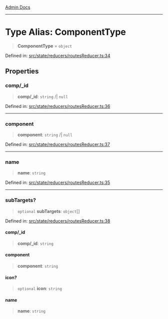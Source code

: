 [Admin Docs](/)

***

# Type Alias: ComponentType

> **ComponentType** = `object`

Defined in: [src/state/reducers/routesReducer.ts:34](https://github.com/PalisadoesFoundation/talawa-admin/blob/main/src/state/reducers/routesReducer.ts#L34)

## Properties

### comp/_id

> **comp/_id**: `string` /| `null`

Defined in: [src/state/reducers/routesReducer.ts:36](https://github.com/PalisadoesFoundation/talawa-admin/blob/main/src/state/reducers/routesReducer.ts#L36)

***

### component

> **component**: `string` /| `null`

Defined in: [src/state/reducers/routesReducer.ts:37](https://github.com/PalisadoesFoundation/talawa-admin/blob/main/src/state/reducers/routesReducer.ts#L37)

***

### name

> **name**: `string`

Defined in: [src/state/reducers/routesReducer.ts:35](https://github.com/PalisadoesFoundation/talawa-admin/blob/main/src/state/reducers/routesReducer.ts#L35)

***

### subTargets?

> `optional` **subTargets**: `object`[]

Defined in: [src/state/reducers/routesReducer.ts:38](https://github.com/PalisadoesFoundation/talawa-admin/blob/main/src/state/reducers/routesReducer.ts#L38)

#### comp/_id

> **comp/_id**: `string`

#### component

> **component**: `string`

#### icon?

> `optional` **icon**: `string`

#### name

> **name**: `string`

